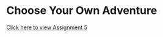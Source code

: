 # Choose Your Own Adventure

<a href="https://twelfthgear.github.io/assignment5_ChooseYourOwnAdventure" rel="nofollow">Click here to view Assignment 5</a>
